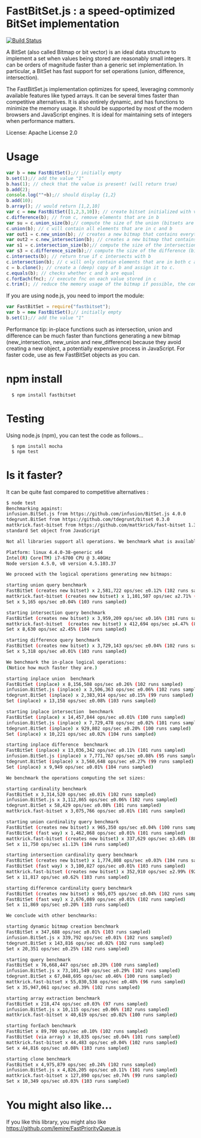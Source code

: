 # FastBitSet.js : a speed-optimized BitSet implementation
[![Build Status](https://travis-ci.org/lemire/FastBitSet.js.png)](https://travis-ci.org/lemire/FastBitSet.js)


A BitSet  (also called Bitmap or bit vector) is an ideal data structure to implement a
set when values being stored are reasonably small integers. It can be orders of magnitude
faster than a generic set implementation. In particular, a BitSet has fast support for set
operations (union, difference, intersection).

The FastBitSet.js implementation optimizes for speed, leveraging commonly available features
like typed arrays. It can be several times faster than competitive alternatives. It is also entirely
dynamic, and has functions to minimize the memory usage. It should be supported by most of the modern 
browsers and JavaScript engines.  It is ideal for maintaining sets of integers when performance matters.

License: Apache License 2.0



Usage
===

```javascript
var b = new FastBitSet();// initially empty
b.set(1);// add the value "1"
b.has(1); // check that the value is present! (will return true)
b.add(2);
console.log(""+b);// should display {1,2}
b.add(10);
b.array(); // would return [1,2,10]
var c = new FastBitSet([1,2,3,10]); // create bitset initialized with values 1,2,3,10
c.difference(b); // from c, remove elements that are in b
var su = c.union_size(b);// compute the size of the union (bitsets are unchanged)
c.union(b); // c will contain all elements that are in c and b
var out1 = c.new_union(b); // creates a new bitmap that contains everything in c and b
var out2 = c.new_intersection(b); // creates a new bitmap that contains everything that is in both c and b
var s1 = c.intersection_size(b);// compute the size of the intersection (bitsets are unchanged)
var s3 = c.difference_size(b);// compute the size of the difference (bitsets are unchanged)
c.intersects(b); // return true if c intersects with b
c.intersection(b); // c will only contain elements that are in both c and b
c = b.clone(); // create a (deep) copy of b and assign it to c.
c.equals(b); // checks whether c and b are equal
c.forEach(fnc); // execute fnc on each value stored in c
c.trim(); // reduce the memory usage of the bitmap if possible, the content remains the same
```

If you are using node.js, you need to import the module:

```javascript
var FastBitSet = require("fastbitset");
var b = new FastBitSet();// initially empty
b.set(1);// add the value "1"
```


Performance tip: in-place functions such as intersection, union and difference can be
much faster than functions generating a new bitmap (new_intersection, new_union
and new_difference) because they avoid creating a new object, a potentially
expensive process in JavaScript. For faster code, use as few FastBitSet objects as
you can.



npm install
===

      $ npm install fastbitset

Testing
===

Using node.js (npm), you can test the code as follows...

      $ npm install mocha
      $ npm test



Is it faster?
===

It can be quite fast compared to competitive alternatives :

```bash
$ node test
Benchmarking against:
infusion.BitSet.js from https://github.com/infusion/BitSet.js 4.0.0
tdegrunt.BitSet from https://github.com/tdegrunt/bitset 0.3.0
mattkrick.fast-bitset from https://github.com/mattkrick/fast-bitset 1.3.2
standard Set object from JavaScript

Not all libraries support all operations. We benchmark what is available.

Platform: linux 4.4.0-38-generic x64
Intel(R) Core(TM) i7-6700 CPU @ 3.40GHz
Node version 4.5.0, v8 version 4.5.103.37

We proceed with the logical operations generating new bitmaps:

starting union query benchmark
FastBitSet (creates new bitset) x 2,581,722 ops/sec ±0.12% (102 runs sampled)
mattkrick.fast-bitset (creates new bitset) x 1,101,507 ops/sec ±2.71% (79 runs sampled)
Set x 5,165 ops/sec ±0.04% (103 runs sampled)

starting intersection query benchmark
FastBitSet (creates new bitset) x 3,959,209 ops/sec ±0.16% (101 runs sampled)
mattkrick.fast-bitset  (creates new bitset) x 412,694 ops/sec ±4.47% (85 runs sampled)
Set x 8,630 ops/sec ±2.45% (104 runs sampled)

starting difference query benchmark
FastBitSet (creates new bitset) x 3,729,143 ops/sec ±0.04% (102 runs sampled)
Set x 5,318 ops/sec ±0.01% (103 runs sampled)

We benchmark the in-place logical operations:
(Notice how much faster they are.)

starting inplace union  benchmark
FastBitSet (inplace) x 8,156,508 ops/sec ±0.26% (102 runs sampled)
infusion.BitSet.js (inplace) x 3,506,363 ops/sec ±0.06% (102 runs sampled)
tdegrunt.BitSet (inplace) x 2,383,914 ops/sec ±0.15% (99 runs sampled)
Set (inplace) x 13,158 ops/sec ±0.08% (103 runs sampled)

starting inplace intersection  benchmark
FastBitSet (inplace) x 14,457,844 ops/sec ±0.01% (100 runs sampled)
infusion.BitSet.js (inplace) x 7,729,478 ops/sec ±0.02% (101 runs sampled)
tdegrunt.BitSet (inplace) x 929,802 ops/sec ±0.20% (100 runs sampled)
Set (inplace) x 10,221 ops/sec ±0.02% (104 runs sampled)

starting inplace difference  benchmark
FastBitSet (inplace) x 13,036,342 ops/sec ±0.11% (101 runs sampled)
infusion.BitSet.js (inplace) x 7,771,767 ops/sec ±0.08% (95 runs sampled)
tdegrunt.BitSet (inplace) x 3,560,648 ops/sec ±0.27% (99 runs sampled)
Set (inplace) x 9,949 ops/sec ±0.01% (104 runs sampled)

We benchmark the operations computing the set sizes:

starting cardinality benchmark
FastBitSet x 3,314,520 ops/sec ±0.01% (102 runs sampled)
infusion.BitSet.js x 3,112,865 ops/sec ±0.06% (102 runs sampled)
tdegrunt.BitSet x 58,429 ops/sec ±0.08% (101 runs sampled)
mattkrick.fast-bitset x 3,075,766 ops/sec ±0.01% (101 runs sampled)

starting union cardinality query benchmark
FastBitSet (creates new bitset) x 965,350 ops/sec ±0.04% (100 runs sampled)
FastBitSet (fast way) x 1,462,068 ops/sec ±0.01% (101 runs sampled)
mattkrick.fast-bitset (creates new bitset) x 337,629 ops/sec ±3.68% (88 runs sampled)
Set x 11,750 ops/sec ±1.13% (104 runs sampled)

starting intersection cardinality query benchmark
FastBitSet (creates new bitset) x 1,774,808 ops/sec ±0.03% (104 runs sampled)
FastBitSet (fast way) x 3,100,827 ops/sec ±0.01% (103 runs sampled)
mattkrick.fast-bitset (creates new bitset) x 352,910 ops/sec ±2.99% (92 runs sampled)
Set x 11,817 ops/sec ±0.62% (103 runs sampled)

starting difference cardinality query benchmark
FastBitSet (creates new bitset) x 965,075 ops/sec ±0.04% (102 runs sampled)
FastBitSet (fast way) x 2,676,089 ops/sec ±0.01% (102 runs sampled)
Set x 11,869 ops/sec ±0.20% (103 runs sampled)

We conclude with other benchmarks:

starting dynamic bitmap creation benchmark
FastBitSet x 347,688 ops/sec ±0.01% (103 runs sampled)
infusion.BitSet.js x 339,792 ops/sec ±0.01% (102 runs sampled)
tdegrunt.BitSet x 143,816 ops/sec ±0.02% (102 runs sampled)
Set x 20,351 ops/sec ±0.25% (102 runs sampled)

starting query benchmark
FastBitSet x 76,668,447 ops/sec ±0.20% (100 runs sampled)
infusion.BitSet.js x 73,101,549 ops/sec ±0.29% (102 runs sampled)
tdegrunt.BitSet x 67,048,695 ops/sec ±0.46% (100 runs sampled)
mattkrick.fast-bitset x 55,030,538 ops/sec ±0.48% (96 runs sampled)
Set x 35,947,061 ops/sec ±0.39% (102 runs sampled)

starting array extraction benchmark
FastBitSet x 218,474 ops/sec ±0.03% (97 runs sampled)
infusion.BitSet.js x 10,115 ops/sec ±0.06% (102 runs sampled)
mattkrick.fast-bitset x 40,619 ops/sec ±0.02% (100 runs sampled)

starting forEach benchmark
FastBitSet x 89,700 ops/sec ±0.10% (102 runs sampled)
FastBitSet (via array) x 10,835 ops/sec ±0.04% (101 runs sampled)
mattkrick.fast-bitset x 44,483 ops/sec ±0.04% (102 runs sampled)
Set x 44,816 ops/sec ±0.08% (103 runs sampled)

starting clone benchmark
FastBitSet x 4,975,879 ops/sec ±0.24% (102 runs sampled)
infusion.BitSet.js x 4,826,205 ops/sec ±0.11% (101 runs sampled)
mattkrick.fast-bitset x 127,890 ops/sec ±0.74% (99 runs sampled)
Set x 10,349 ops/sec ±0.03% (103 runs sampled)
```


You might also like...
===

If you like this library, you might also like https://github.com/lemire/FastPriorityQueue.js
